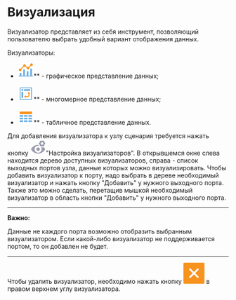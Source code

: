 # Визуализация

Визуализатор представляет из себя инструмент, позволяющий пользователю выбрать удобный вариант отображения данных.

Визуализаторы:

* ![](../media/app/icons/view_types_18/view_types_default-01.svg)** - графическое представление данных;

* ![](../media/app/icons/view_types_18/view_types_default-03.svg)** - многомерное представление данных;

* ![](../media/app/icons/view_types_18/view_types_default-02.svg)** - табличное представление данных.

Для добавления визуализатора к узлу сценария требуется нажать кнопку ![](../media/app/visualization/visualizer_notactive.svg)"Настройка визуализаторов". В открывшемся окне слева находится дерево доступных визуализаторов, справа - список выходных портов узла, данные которых можно визуализировать. Чтобы добавить визуализатор к порту, надо выбрать в дереве необходимый визуализатор и нажать кнопку "Добавить" у нужного выходного порта. Также это можно сделать, перетащив мышкой необходимый визуализатор в область кнопки "Добавить" у нужного выходного порта.

-----

**Важно:** 

Данные не каждого порта возможно отобразить выбранным визуализатором. Если какой-либо визуализатор не поддерживается портом, то он добавлен не будет.

-----

Чтобы удалить визуализатор, необходимо нажать кнопку ![](../media/app/visualization/delete.svg) в правом верхнем углу визуализатора.


